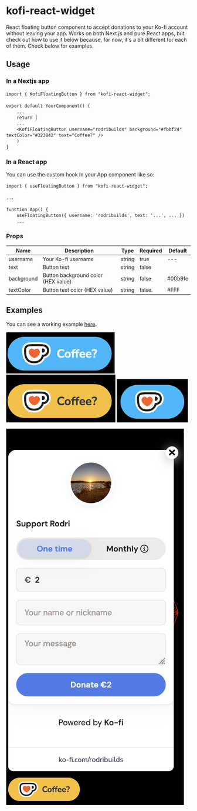 # kofi-react-widget

React floating button component to accept donations to your Ko-fi account without leaving your app. Works on both Next.js and pure React apps, but check out how to use it below because, for now, it's a bit different for each of them.
Check below for examples.


## Usage

### In a Nextjs app

    import { KofiFloatingButton } from "kofi-react-widget";
    
    export default YourComponent() {
        ...
        return (
        ...
        <KofiFloatingButton username="rodribuilds" background="#fbbf24" textColor="#323842" text="Coffee?" />
        )
    }

### In a React app

You can use the custom hook in your App component like so:

    import { useFloatingButton } from "kofi-react-widget";

    ...

    function App() {
        useFloatingButton({ username: 'rodribuilds', text: '...', ... })
        ...

    
### Props

| Name          |                 Description        |     Type      |   Required    | Default
| ------------- |------------------------------------| ------------- | ------------- | --------
| username      |Your Ko-fi username                 |     string    |     true      | ---
| text          |Button text                         |     string    |    false      | 
| background    |Button background color (HEX value) |     string    |    false      | #00b9fe
| textColor     |Button text color (HEX value)       |     string    |    false.     | #FFF

## Examples

You can see a working example [here](https://kinggizzardlastrelease.vercel.app/).

![](screenshots/blue.png)
![](screenshots/yellow.png)
![](screenshots/bluenotext.png)

![](screenshots/fullwidget.png)
